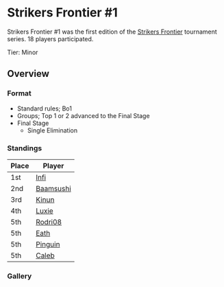 # Strikers Frontier #1

Strikers Frontier #1 was the first edition of the [Strikers Frontier](sfmain.md) tournament series.
18 players participated.

Tier: Minor

## Overview

### Format

- Standard rules; Bo1
- Groups; Top 1 or 2 advanced to the Final Stage
- Final Stage
  - Single Elimination

### Standings

|Place|Player|
|-|-|
|1st|[Infi](/inapedia/players/japanese/infi.md)|
|2nd|[Baamsushi](/inapedia/players/indonesian/baamsushi.md)|
|3rd|[Kinun](/inapedia/players/belgian/kinun.md)|
|4th|[Luxie](/inapedia/players/belgian/luxie.md)|
|5th|[Rodri08](/inapedia/players/peruvian/rodrift.md)|
|5th|[Eath](/inapedia/players/belgian/eath.md)|
|5th|[Pinguin](/inapedia/players/french/pinguin.md)|
|5th|[Caleb](/inapedia/players/bulgarian/caleb.md)|

### Gallery
